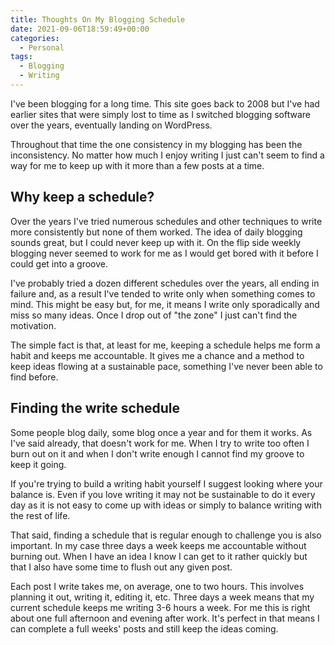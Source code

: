 ```yaml
---
title: Thoughts On My Blogging Schedule
date: 2021-09-06T18:59:49+00:00
categories:
  - Personal
tags:
  - Blogging
  - Writing
---
```


I've been blogging for a long time. This site goes back to 2008 but I've had earlier sites that were simply lost to time as I switched blogging software over the years, eventually landing on WordPress.

Throughout that time the one consistency in my blogging has been the inconsistency. No matter how much I enjoy writing I just can't seem to find a way for me to keep up with it more than a few posts at a time.

## Why keep a schedule?

Over the years I've tried numerous schedules and other techniques to write more consistently but none of them worked. The idea of daily blogging sounds great, but I could never keep up with it. On the flip side weekly blogging never seemed to work for me as I would get bored with it before I could get into a groove.

I've probably tried a dozen different schedules over the years, all ending in failure and, as a result I've tended to write only when something comes to mind. This might be easy but, for me, it means I write only sporadically and miss so many ideas. Once I drop out of "the zone" I just can't find the motivation.

The simple fact is that, at least for me, keeping a schedule helps me form a habit and keeps me accountable. It gives me a chance and a method to keep ideas flowing at a sustainable pace, something I've never been able to find before.

## Finding the write schedule

Some people blog daily, some blog once a year and for them it works. As I've said already, that doesn't work for me. When I try to write too often I burn out on it and when I don't write enough I cannot find my groove to keep it going.

If you're trying to build a writing habit yourself I suggest looking where your balance is. Even if you love writing it may not be sustainable to do it every day as it is not easy to come up with ideas or simply to balance writing with the rest of life.

That said, finding a schedule that is regular enough to challenge you is also important. In my case three days a week keeps me accountable without burning out. When I have an idea I know I can get to it rather quickly but that I also have some time to flush out any given post.

Each post I write takes me, on average, one to two hours. This involves planning it out, writing it, editing it, etc. Three days a week means that my current schedule keeps me writing 3-6 hours a week. For me this is right about one full afternoon and evening after work. It's perfect in that means I can complete a full weeks' posts and still keep the ideas coming.